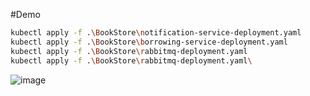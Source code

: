 #Demo
```bash
kubectl apply -f .\BookStore\notification-service-deployment.yaml
kubectl apply -f .\BookStore\borrowing-service-deployment.yaml
kubectl apply -f .\BookStore\rabbitmq-deployment.yaml
kubectl apply -f .\BookStore\rabbitmq-deployment.yaml\  
```
![image](https://github.com/user-attachments/assets/2e18af3a-3f6a-49b7-89b5-08ff45e653ff)
